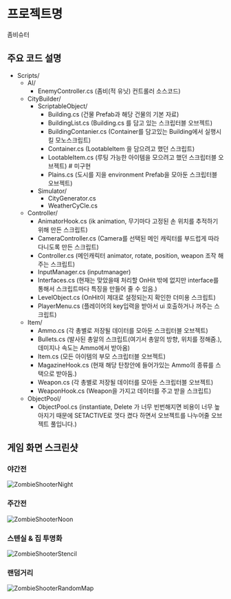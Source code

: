 # 프로젝트명
좀비슈터

## 주요 코드 설명

  - Scripts/
    - AI/
      - EnemyController.cs (좀비(적 유닛) 컨트롤러 소스코드)
    - CityBuilder/
      - ScriptableObject/
        - Building.cs (건물 Prefab과 해당 건물의 기본 자료)
        - BuildingList.cs (Building.cs 를 담고 있는 스크립터블 오브젝트)
        - BuildingContanier.cs (Container를 담고있는 Building에서 실행시킬 모노스크립트)
        - Container.cs (LootableItem 을 담으려고 했던 스크립트)
        - LootableItem.cs (루팅 가능한 아이템을 모으려고 했던 스크립터블 오브젝트) # 미구현
        - Plains.cs (도시를 지을 environment Prefab을 모아둔 스크립터블 오브젝트)
      - Simulator/
        - CityGenerator.cs 
        - WeatherCyCle.cs
    - Controller/
      - AnimatorHook.cs (ik animation, 무기마다 고정된 손 위치를 추적하기 위해 만든 스크립트)
      - CameraController.cs (Camera를 선택된 메인 캐릭터를 부드럽게 따라다니도록 만든 스크립트)
      - Controller.cs (메인캐릭터 animator, rotate, position, weapon 조작 해주는 스크립트)
      - InputManager.cs (inputmanager)
      - Interfaces.cs (현재는 맞았을때 처리할 OnHit 밖에 없지만 interface를 통해서 스크립트마다 특징을 만들어 줄 수 있음.)
      - LevelObject.cs (OnHit이 제대로 설정되는지 확인한 더미용 스크립트)
      - PlayerMenu.cs (플레이어의 key입력을 받아서 ui 호출하거나 꺼주는 스크립트)
    - Item/
      - Ammo.cs (각 총별로 저장될 데이터를 모아둔 스크립터블 오브젝트)
      - Bullets.cs (발사된 총알의 스크립트(여기서 총알의 방향, 위치를 정해줌.), 데미지나 속도는 Ammo에서 받아옴)
      - Item.cs (모든 아이템의 부모 스크립터블 오브젝트)
      - MagazineHook.cs (현재 해당 탄창안에 들어가있는 Ammo의 종류를 스택으로 받아둠.)
      - Weapon.cs (각 총별로 저장될 데이터를 모아둔 스크립터블 오브젝트)
      - WeaponHook.cs (Weapon을 가지고 데이터를 주고 받을 스크립트)
    - ObjectPool/
      - ObjectPool.cs (instantiate, Delete 가 너무 빈번해지면 비용이 너무 높아지기 때문에 SETACTIVE로 껏다 켰다 하면서 오브젝트를 나누어줄 오브젝트 풀입니다.)

## 게임 화면 스크린샷
### 야간전
![ZombieShooterNight](https://user-images.githubusercontent.com/50022423/106046517-b4352c80-6125-11eb-87dc-cb65b9d31e35.gif)

### 주간전
![ZombieShooterNoon](https://user-images.githubusercontent.com/50022423/106047870-79cc8f00-6127-11eb-8379-dda772ed6b77.gif)

### 스텐실 & 집 투명화
![ZombieShooterStencil](https://user-images.githubusercontent.com/50022423/106048894-ca90b780-6128-11eb-91e7-8b6be4825f66.gif)

### 랜덤거리 
![ZombieShooterRandomMap](https://user-images.githubusercontent.com/50022423/106049648-c2854780-6129-11eb-8ab7-be82a4704cda.gif)
